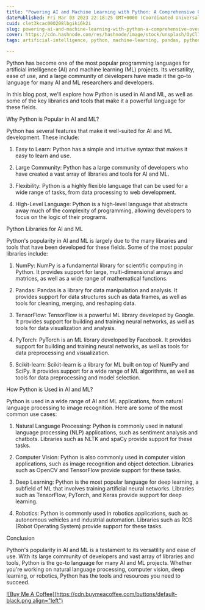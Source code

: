 ```yaml
---
title: "Powering AI and Machine Learning with Python: A Comprehensive Overview"
datePublished: Fri Mar 03 2023 22:18:25 GMT+0000 (Coordinated Universal Time)
cuid: clet3kcac000208lbgiki6k2i
slug: powering-ai-and-machine-learning-with-python-a-comprehensive-overview
cover: https://cdn.hashnode.com/res/hashnode/image/stock/unsplash/OyCl7Y4y0Bk/upload/7fcf40eb247c8fe93a3322e4af7414bf.jpeg
tags: artificial-intelligence, python, machine-learning, pandas, python-libraries

---
```


Python has become one of the most popular programming languages for artificial intelligence (AI) and machine learning (ML) projects. Its versatility, ease of use, and a large community of developers have made it the go-to language for many AI and ML researchers and developers.

In this blog post, we'll explore how Python is used in AI and ML, as well as some of the key libraries and tools that make it a powerful language for these fields.

Why Python is Popular in AI and ML?

Python has several features that make it well-suited for AI and ML development. These include:

1. Easy to Learn: Python has a simple and intuitive syntax that makes it easy to learn and use.
    
2. Large Community: Python has a large community of developers who have created a vast array of libraries and tools for AI and ML.
    
3. Flexibility: Python is a highly flexible language that can be used for a wide range of tasks, from data processing to web development.
    
4. High-Level Language: Python is a high-level language that abstracts away much of the complexity of programming, allowing developers to focus on the logic of their programs.
    

Python Libraries for AI and ML

Python's popularity in AI and ML is largely due to the many libraries and tools that have been developed for these fields. Some of the most popular libraries include:

1. NumPy: NumPy is a fundamental library for scientific computing in Python. It provides support for large, multi-dimensional arrays and matrices, as well as a wide range of mathematical functions.
    
2. Pandas: Pandas is a library for data manipulation and analysis. It provides support for data structures such as data frames, as well as tools for cleaning, merging, and reshaping data.
    
3. TensorFlow: TensorFlow is a powerful ML library developed by Google. It provides support for building and training neural networks, as well as tools for data visualization and analysis.
    
4. PyTorch: PyTorch is an ML library developed by Facebook. It provides support for building and training neural networks, as well as tools for data preprocessing and visualization.
    
5. Scikit-learn: Scikit-learn is a library for ML built on top of NumPy and SciPy. It provides support for a wide range of ML algorithms, as well as tools for data preprocessing and model selection.
    

How Python is Used in AI and ML?

Python is used in a wide range of AI and ML applications, from natural language processing to image recognition. Here are some of the most common use cases:

1. Natural Language Processing: Python is commonly used in natural language processing (NLP) applications, such as sentiment analysis and chatbots. Libraries such as NLTK and spaCy provide support for these tasks.
    
2. Computer Vision: Python is also commonly used in computer vision applications, such as image recognition and object detection. Libraries such as OpenCV and TensorFlow provide support for these tasks.
    
3. Deep Learning: Python is the most popular language for deep learning, a subfield of ML that involves training artificial neural networks. Libraries such as TensorFlow, PyTorch, and Keras provide support for deep learning.
    
4. Robotics: Python is commonly used in robotics applications, such as autonomous vehicles and industrial automation. Libraries such as ROS (Robot Operating System) provide support for these tasks.
    

Conclusion

Python's popularity in AI and ML is a testament to its versatility and ease of use. With its large community of developers and vast array of libraries and tools, Python is the go-to language for many AI and ML projects. Whether you're working on natural language processing, computer vision, deep learning, or robotics, Python has the tools and resources you need to succeed.

[![Buy Me A Coffee](https://cdn.buymeacoffee.com/buttons/default-black.png align="left")](https://www.buymeacoffee.com/yelk11)